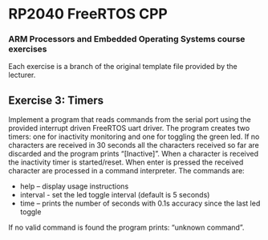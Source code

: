 # RP2040 FreeRTOS CPP

### ARM Processors and Embedded Operating Systems course exercises
Each exercise is a branch of the original template file provided by the lecturer.

## Exercise 3: Timers
Implement a program that reads commands from the serial port using the provided interrupt driven 
FreeRTOS uart driver. The program creates two timers: one for inactivity monitoring and one for toggling 
the green led. If no characters are received in 30 seconds all the characters received so far are discarded 
and the program prints “[Inactive]”. When a character is received the inactivity timer is started/reset. 
When enter is pressed the received character are processed in a command interpreter. The commands are: 
- help – display usage instructions 
- interval <number> - set the led toggle interval (default is 5 seconds) 
- time – prints the number of seconds with 0.1s accuracy since the last led toggle

If no valid command is found the program prints: “unknown command”.

